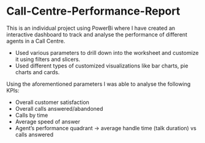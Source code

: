 # Call-Centre-Performance-Report
This is an individual project using PowerBi where I have created an interactive dashboard to track and analyse the performance of different agents in a Call Centre.
  - Used various parameters to drill down into the worksheet and customize it using filters and slicers.
  - Used different types of customized visualizations like bar charts, pie charts and cards.

Using the aforementioned parameters I was able to analyse the following KPIs:
  - Overall customer satisfaction
  - Overall calls answered/abandoned
  - Calls by time
  - Average speed of answer
  - Agent’s performance quadrant -> average handle time (talk duration) vs calls answered
